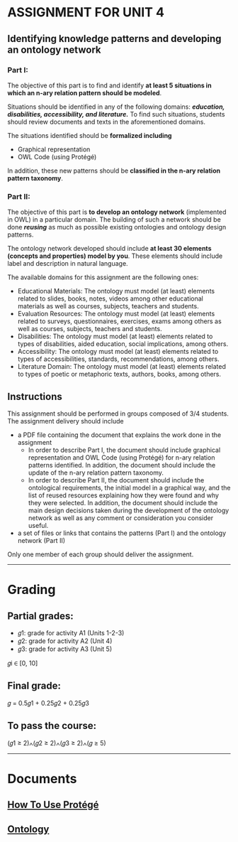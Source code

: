 # ASSIGNMENT FOR UNIT 4

## Identifying knowledge patterns and developing an ontology network

### Part I:

The objective of this part is to find and identify **at least 5 situations in which an n-ary relation pattern should be modeled**.

Situations should be identified in any of the following domains: ***education, disabilities, accessibility, and literature.*** To find such situations, students should review documents and texts in the aforementioned domains.

The situations identified should be **formalized including**

- Graphical representation
- OWL Code (using Protégé)

In addition, these new patterns should be **classified in the n-ary relation pattern taxonomy**.

### Part II:

The objective of this part is **to develop an ontology network** (implemented in OWL) in a particular domain. The building of such a network should be done ***reusing*** as much as possible existing ontologies and ontology design patterns.

The ontology network developed should include **at least 30 elements (concepts and properties) model by you**. These elements should include label and description in natural language.

The available domains for this assignment are the following ones:

- Educational Materials: The ontology must model (at least) elements related to slides, books, notes, videos among other educational materials as well as courses, subjects, teachers and students.
- Evaluation Resources: The ontology must model (at least) elements related to surveys, questionnaires, exercises, exams among others as well as courses, subjects, teachers and students.
- Disabilities: The ontology must model (at least) elements related to types of disabilities, aided education, social implications, among others.
- Accessibility: The ontology must model (at least) elements related to types of accessibilities, standards, recommendations, among others.
- Literature Domain: The ontology must model (at least) elements related to types of poetic or metaphoric texts, authors, books, among others.

## **Instructions**

This assignment should be performed in groups composed of 3/4 students. The assignment delivery should include

- a PDF file containing the document that explains the work done in the assignment
    - In order to describe Part I, the document should include graphical representation and OWL Code (using Protégé) for n-ary relation patterns identified. In addition, the document should include the update of the n-ary relation pattern taxonomy.
    - In order to describe Part II, the document should include the ontological requirements, the initial model in a graphical way, and the list of reused resources explaining how they were found and why they were selected. In addition, the document should include the main design decisions taken during the development of the ontology network as well as any comment or consideration you consider useful.
- a set of files or links that contains the patterns (Part I) and the ontology network (Part II)

Only one member of each group should deliver the assignment.

---

# Grading

## **Partial grades:**

- 𝑔1: grade for activity A1 (Units 1-2-3)
- 𝑔2: grade for activity A2 (Unit 4)
- 𝑔3: grade for activity A3 (Unit 5)

𝑔i ∈ [0, 10]

## Final grade:

𝑔 = 0.5𝑔1 + 0.25𝑔2 + 0.25𝑔3

## To pass the course:

(𝑔1 ≥ 2)∧(𝑔2 ≥ 2)∧(𝑔3 ≥ 2)∧(𝑔 ≥ 5)

---


# Documents
## [How To Use Protégé](docs/Protégé.md)
## [Ontology](docs/Ontology.md)
